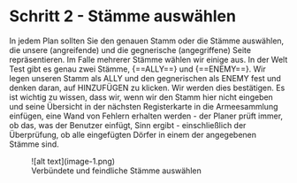 # Schritt 2 - Stämme auswählen

In jedem Plan sollten Sie den genauen Stamm oder die Stämme auswählen, die unsere (angreifende) und die gegnerische (angegriffene) Seite repräsentieren. Im Falle mehrerer Stämme wählen wir einige aus. In der Welt Test gibt es genau zwei Stämme, {==ALLY==} und {==ENEMY==}. Wir legen unseren Stamm als ALLY und den gegnerischen als ENEMY fest und denken daran, auf HINZUFÜGEN zu klicken. Wir werden dies bestätigen. Es ist wichtig zu wissen, dass wir, wenn wir den Stamm hier nicht eingeben und seine Übersicht in der nächsten Registerkarte in die Armeesammlung einfügen, eine Wand von Fehlern erhalten werden - der Planer prüft immer, ob das, was der Benutzer einfügt, Sinn ergibt - einschließlich der Überprüfung, ob alle eingefügten Dörfer in einem der angegebenen Stämme sind.

<figure markdown="span">
  ![alt text](image-1.png)
  <figcaption>Verbündete und feindliche Stämme auswählen</figcaption>
</figure>
